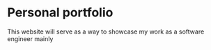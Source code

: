 # Personal portfolio
This website will serve as a way to showcase my work as a software engineer mainly